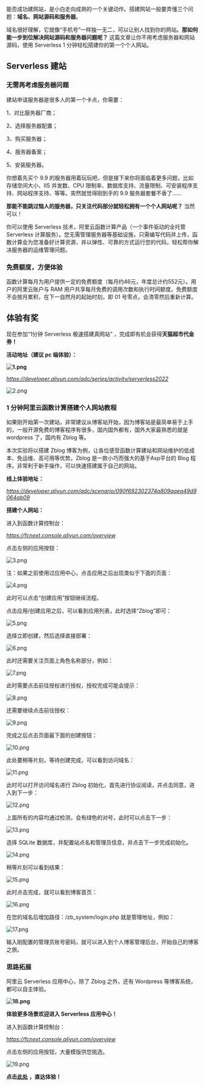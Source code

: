能否成功建网站，是小白走向成熟的一个关键动作。搭建网站一般要弄懂三个问题：**域名、网站源码和服务器**。

域名很好理解，它就像“手机号”一样独一无二，可以让别人找到你的网站。**那如何能一步到位解决网站源码和服务器问题呢？** 这篇文章让你不用考虑服务器和网站源码，使用 Serverless 1 分钟轻松搭建你的第一个个人网站。

## Serverless 建站

### 无需再考虑服务器问题

建站申请服务器是很多人的第一个卡点，你需要：

1、对比服务器厂商；

2、选择服务器配置；

3、购买服务器；

4、服务器备案；

5、安装服务器。

你想着先买个 9.9 的服务器用着玩玩吧，但是接下来你将面临着更多问题，比如存储空间大小、IIS 并发数、CPU 限制率、数据库支持、流量限制、可安装程序支持、网站程序支持、等等。突然就觉得刚到手的 9.9 服务器套餐不香了……

**那能不能跳过恼人的服务器，只关注代码部分就轻松拥有一个个人网站呢？** 当然可以！

你可以使用 Serverless 技术，阿里云函数计算产品（一个事件驱动的全托管 Serverless 计算服务）。您无需管理服务器等基础设施，只需编写代码并上传，函数计算会为您准备好计算资源，并以弹性、可靠的方式运行您的代码，轻松帮你解决服务器的运维管理问题。

### 免费额度，方便体验

函数计算每月为用户提供一定的免费额度（每月约46元，年度总计约552元）。用户的阿里云账户与 RAM 用户共享每月免费的调用次数和执行时间额度。免费额度不会按月累积，在下一自然月的起始时刻，即 01 号零点，会清零然后重新计算。

## 体验有奖

现在参加“1分钟 Serverless 极速搭建真网站” ，完成即有机会获得**天猫超市代金券！**

**活动地址（建议 pc 端体验）：**

**![1.png](https://p3-juejin.byteimg.com/tos-cn-i-k3u1fbpfcp/dc49b6024d5a40d5a07f31002c6e7d22~tplv-k3u1fbpfcp-zoom-1.image "1.png")**

*<https://developer.aliyun.com/adc/series/activity/serverless2022>*

![2.png](https://p3-juejin.byteimg.com/tos-cn-i-k3u1fbpfcp/21487a1c515c4e159c4bb806a39e31d3~tplv-k3u1fbpfcp-zoom-1.image "2.png")

### 1 分钟阿里云函数计算搭建个人网站教程

如果刚开始第一次建站，非常建议从博客站开始，因为博客站是最简单易于上手的，一般开源免费的博客程序有很多，国内国外都有，国外大家最熟悉的就是 wordpress 了，国内有 Zblog 等。

本次实验将以搭建 Zblog 博客为例，让各位感受函数计算建站和网站维护的低成本、免运维、高可用等优势。Zblog 是一款小巧而强大的基于Asp平台的 Blog 程序。非常利于新手操作，可以快速搭建属于自己的网站。

**线上体验地址：**

*<https://developer.aliyun.com/adc/scenario/090f692302374a809aaea49d9064ab09>*

**搭建个人网站：**

进入到函数计算控制台：

*<https://fcnext.console.aliyun.com/overview>*

点击左侧的应用按钮：

![3.png](https://p3-juejin.byteimg.com/tos-cn-i-k3u1fbpfcp/bea4598d2be54bd98eb4e999c9d4cfcb~tplv-k3u1fbpfcp-zoom-1.image "3.png")

注：如果之前使用过应用中心，点击应用之后出现类似于下面的页面：

![4.png](https://p3-juejin.byteimg.com/tos-cn-i-k3u1fbpfcp/cccbb2457ead47a6a5514fabd6fe1892~tplv-k3u1fbpfcp-zoom-1.image "4.png")

此时可以点击“创建应用”按钮继续流程。

点击应用/创建应用之后，可以看到应用列表，此时选择“Zblog”即可：

![5.png](https://p3-juejin.byteimg.com/tos-cn-i-k3u1fbpfcp/c626577f9dd84607838d1cca14ab6dcb~tplv-k3u1fbpfcp-zoom-1.image "5.png")

选择立即创建，然后选择直接部署：

![6.png](https://p3-juejin.byteimg.com/tos-cn-i-k3u1fbpfcp/1cc9a9a933fd46bf9f9f89dca439b29d~tplv-k3u1fbpfcp-zoom-1.image "6.png")

此时还需要关注页面上角色名称部分，例如：

![7.png](https://p3-juejin.byteimg.com/tos-cn-i-k3u1fbpfcp/068f3f4d872649cea3e6ab375baa98de~tplv-k3u1fbpfcp-zoom-1.image "7.png")

此时需要点击前往授权进行授权，授权完成可能会提示：

![8.png](https://p3-juejin.byteimg.com/tos-cn-i-k3u1fbpfcp/8d85aab8e2b742ad8580501bff615851~tplv-k3u1fbpfcp-zoom-1.image "8.png")

还需要继续点击前往授权：

![9.png](https://p3-juejin.byteimg.com/tos-cn-i-k3u1fbpfcp/cf840e02392a4022bd1b2fb93818c3b6~tplv-k3u1fbpfcp-zoom-1.image "9.png")

完成之后点击页面最下面的创建按钮：

![10.png](https://p3-juejin.byteimg.com/tos-cn-i-k3u1fbpfcp/17e686ee823e4dd8b30d58d4cf84f248~tplv-k3u1fbpfcp-zoom-1.image "10.png")

此处要稍等片刻，等待创建完成，可以看到访问域名：

![11.png](https://p3-juejin.byteimg.com/tos-cn-i-k3u1fbpfcp/6246b092fe204ae6ac64e6324427ad5d~tplv-k3u1fbpfcp-zoom-1.image "11.png")

此时可以打开访问域名进行 Zblog 初始化，首先进行协议阅读，并点击同意，进入到下一步：

![12.png](https://p3-juejin.byteimg.com/tos-cn-i-k3u1fbpfcp/d1a9cda0f0df4ad9a5ab8b93a4df473d~tplv-k3u1fbpfcp-zoom-1.image "12.png")


上面所有的内容均通过检测，会有绿色的对号，此时可以点击下一步：

![13.png](https://p3-juejin.byteimg.com/tos-cn-i-k3u1fbpfcp/ea80cb7230864bffb0f25927892a3c43~tplv-k3u1fbpfcp-zoom-1.image "13.png")

选择 SQLite 数据库，并配置站点名和管理员信息，并点击下一步完成初始化。

![14.png](https://p3-juejin.byteimg.com/tos-cn-i-k3u1fbpfcp/77510b3921f1446d8923f0b85ac40033~tplv-k3u1fbpfcp-zoom-1.image "14.png")

稍等片刻可以看到结果：

![15.png](https://p3-juejin.byteimg.com/tos-cn-i-k3u1fbpfcp/301931f473c54c73a13140b2d4338c0d~tplv-k3u1fbpfcp-zoom-1.image "15.png")

此时点击完成，就可以看到博客首页：

![16.png](https://p3-juejin.byteimg.com/tos-cn-i-k3u1fbpfcp/deaf000ad5844edabbdd1ee53d9a7c86~tplv-k3u1fbpfcp-zoom-1.image "16.png")

在您的域名后增加路径：/zb_system/login.php 就是管理地址，例如：

![17.png](https://p3-juejin.byteimg.com/tos-cn-i-k3u1fbpfcp/25918078846e444ea1626333172dab8b~tplv-k3u1fbpfcp-zoom-1.image "17.png")

输入刚配置的管理员账号密码，就可以进入到个人博客管理后台，开始自己的博客之旅。

### 思路拓展

阿里云 Serverless 应用中心，除了 Zblog 之外，还有 Wordpress 等博客系统，都可以自主体验。

**![18.png](https://p3-juejin.byteimg.com/tos-cn-i-k3u1fbpfcp/6a793d8701674fcaaed9b508c958f4ec~tplv-k3u1fbpfcp-zoom-1.image "18.png")**

**体验更多场景欢迎进入 Serverless 应用中心！**

进入到函数计算控制台：

*<https://fcnext.console.aliyun.com/overview>*

点击左侧的应用按钮，大量模版供您挑选。

![19.png](https://p3-juejin.byteimg.com/tos-cn-i-k3u1fbpfcp/01700badc3a14b439e5067dcab422e2d~tplv-k3u1fbpfcp-zoom-1.image "19.png")

**点击**[**此处**](https://developer.aliyun.com/adc/series/activity/serverless2022) **，直达体验！**